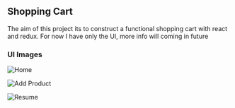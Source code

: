 ## Shopping Cart

The aim of this project its to construct a functional shopping cart with react and redux. For now I have only the UI, more info will coming in future

### UI Images

![Home](https://i.imgur.com/jGeXBxG.png "home")

![Add Product](https://i.imgur.com/ej0qCFJ.png "add")

![Resume](https://i.imgur.com/jMlSJdr.png "menu")


